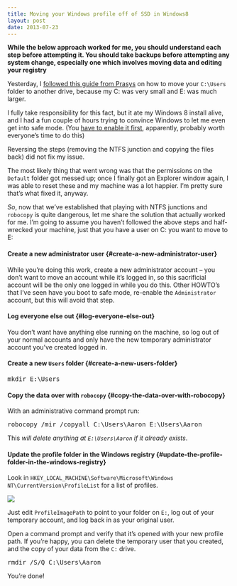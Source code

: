 ```yaml
---
title: Moving your Windows profile off of SSD in Windows8
layout: post
date: 2013-07-23
---
```

**While the below approach worked for me, you should understand each step before attempting it. You should take backups before attempting any system change, especially one which involves moving data and editing your registry**

Yesterday, I [followed this guide from Prasys][1] on how to move your `C:\Users` folder to another drive, because my C: was very small and E: was much larger.

I fully take responsibility for this fact, but it ate my Windows 8 install alive, and I had a fun couple of hours trying to convince Windows to let me even get into safe mode. (You [have to enable it first][2], apparently, probably worth everyone&rsquo;s time to do this)

Reversing the steps (removing the NTFS junction and copying the files back) did not fix my issue.

The most likely thing that went wrong was that the permissions on the `Default` folder got messed up; once I finally got an Explorer window again, I was able to reset these and my machine was a lot happier. I&rsquo;m pretty sure that&rsquo;s what fixed it, anyway.

_So_, now that we&rsquo;ve established that playing with NTFS junctions and `robocopy` is quite dangerous, let me share the solution that actually worked for me. I&rsquo;m going to assume you haven&rsquo;t followed the above steps and half-wrecked your machine, just that you have a user on C: you want to move to E:

#### Create a new administrator user {#create-a-new-administrator-user}

While you&rsquo;re doing this work, create a new administrator account &#8211; you don&rsquo;t want to move an account while it&rsquo;s logged in, so this sacrificial account will be the only one logged in while you do this. Other HOWTO&rsquo;s that I&rsquo;ve seen have you boot to safe mode, re-enable the `Administrator` account, but this will avoid that step.

#### Log everyone else out {#log-everyone-else-out}

You don&rsquo;t want have anything else running on the machine, so log out of your normal accounts and only have the new temporary administrator account you&rsquo;ve created logged in.

#### Create a new `Users` folder {#create-a-new-users-folder}

<div class="codehilite">
  <pre>mkdir E:\Users
</pre>
</div>

#### Copy the data over with `robocopy` {#copy-the-data-over-with-robocopy}

With an administrative command prompt run:

<div class="codehilite">
  <pre>robocopy <span class="n">/mir</span> <span class="n">/copyall</span> C:\Users\Aaron E:\Users\Aaron
</pre>
</div>

This _will delete anything at `E:\Users\Aaron` if it already exists_.

#### Update the profile folder in the Windows registry {#update-the-profile-folder-in-the-windows-registry}

Look in `HKEY_LOCAL_MACHINE\Software\Microsoft\Windows NT\CurrentVersion\ProfileList` for a list of profiles.

![][3]

Just edit `ProfileImagePath` to point to your folder on `E:`, log out of your temporary account, and log back in as your original user.

Open a command prompt and verify that it&rsquo;s opened with your new profile path. If you&rsquo;re happy, you can delete the temporary user that you created, and the copy of your data from the `C:` drive.

<div class="codehilite">
  <pre>rmdir <span class="n">/S/Q</span> C:\Users\Aaron
</pre>
</div>

You&rsquo;re done!

 [1]: http://prasys.info/2012/11/move-the-users-directory-from-ssd-to-hdd-in-windows-8/
 [2]: http://www.thewindowsclub.com/safe-mode-in-windows-8
 [3]: https://f.insom.me.uk/blog-images/win8registry.png


